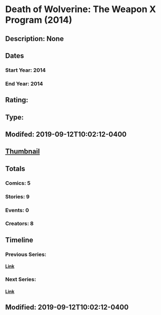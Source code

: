 # Death of Wolverine: The Weapon X Program (2014)
## Description: None
## Dates
### Start Year: 2014
### End Year: 2014
## Rating: 
## Type: 
## Modifed: 2019-09-12T10:02:12-0400
## [Thumbnail](http://i.annihil.us/u/prod/marvel/i/mg/3/80/543be33f56553.jpg)
## Totals
### Comics: 5
### Stories: 9
### Events: 0
### Creators: 8
## Timeline
### Previous Series: 
#### [Link]()
### Next Series: 
#### [Link]()
## Modified: 2019-09-12T10:02:12-0400